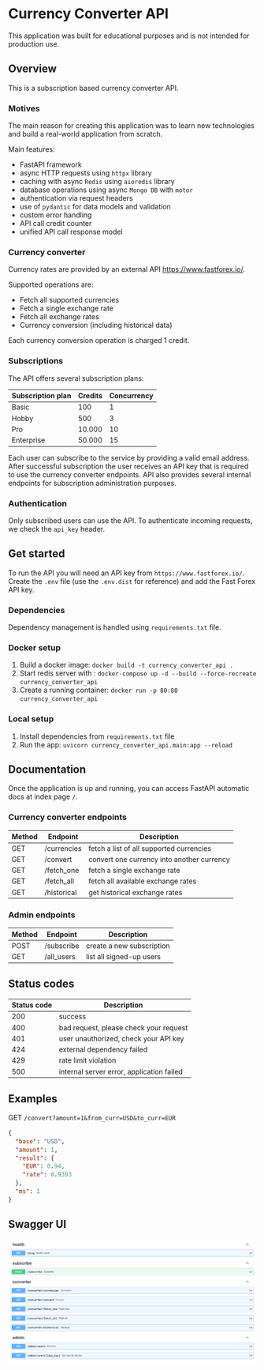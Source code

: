 # Currency Converter API
This application was built for educational purposes and is not intended for production use.

## Overview
This is a subscription based currency converter API. 

### Motives
The main reason for creating this application was to learn new technologies 
and build a real-world application from scratch. 

Main features:
- FastAPI framework
- async HTTP requests using `httpx` library
- caching with async `Redis` using `aioredis` library
- database operations using async `Mongo DB` with `motor`
- authentication via request headers
- use of `pydantic` for data models and validation
- custom error handling
- API call credit counter
- unified API call response model

### Currency converter
Currency rates are provided by an external API https://www.fastforex.io/. 

Supported operations are:
- Fetch all supported currencies
- Fetch a single exchange rate
- Fetch all exchange rates
- Currency conversion (including historical data)

Each currency conversion operation is charged 1 credit.

### Subscriptions
The API offers several subscription plans:

| Subscription plan | Credits | Concurrency | 
|-------------------|---------|-------------|
| Basic             | 100     | 1           |
| Hobby             | 500     | 3           |
| Pro               | 10.000  | 10          |
| Enterprise        | 50.000  | 15          |

Each user can subscribe to the service by providing a valid email address. 
After successful subscription the user receives an API key that is required
to use the currency converter endpoints. API also provides several internal 
endpoints for subscription administration purposes.

### Authentication
Only subscribed users can use the API. To authenticate incoming requests, we 
check the `api_key` header.
 
## Get started
To run the API you will need an API key from `https://www.fastforex.io/`.
Create the `.env` file (use the `.env.dist` for reference) and add the 
Fast Forex API key.

### Dependencies
Dependency management is handled using `requirements.txt` file. 

### Docker setup

1. Build a docker image: `docker build -t currency_converter_api .`
2. Start redis server with : `docker-compose up -d --build --force-recreate currency_converter_api`
3. Create a running container: `docker run -p 80:80 currency_converter_api`

### Local setup

1. Install dependencies from `requirements.txt` file
2. Run the app: `uvicorn currency_converter_api.main:app --reload`

## Documentation
Once the application is up and running, you can access FastAPI automatic docs 
at index page `/`.

### Currency converter endpoints

| Method | Endpoint    | Description                                |
|--------|-------------|--------------------------------------------|
| GET    | /currencies | fetch a list of all supported currencies   |
| GET    | /convert    | convert one currency into another currency |
| GET    | /fetch_one  | fetch a single exchange rate               |
| GET    | /fetch_all  | fetch all available exchange rates         |
| GET    | /historical | get historical exchange rates              |

### Admin endpoints

| Method | Endpoint      | Description                |
|--------|---------------|----------------------------|
| POST   | /subscribe    | create a new subscription  |
| GET    | /all_users    | list all signed-up users   |

## Status codes

| Status code | Description                               |
|-------------|-------------------------------------------|
| 200         | success                                   |
| 400         | bad request, please check your request    |
| 401         | user unauthorized, check your API key     |
| 424         | external dependency failed                |
| 429         | rate limit violation                      |
| 500         | internal server error, application failed |

## Examples

GET `/convert?amount=1&from_curr=USD&to_curr=EUR`
```json 
{
  "base": "USD",
  "amount": 1,
  "result": {
    "EUR": 0.94,
    "rate": 0.9393
  },
  "ms": 1
}
```

## Swagger UI
![png](img/swagger_ui.PNG)